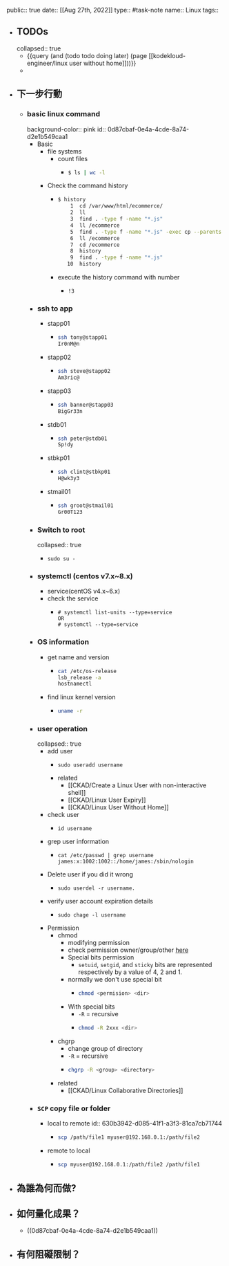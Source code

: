 public:: true
date:: [[Aug 27th, 2022]]
type:: #task-note
name:: Linux
tags::

- ## TODOs
  collapsed:: true
	- {{query (and (todo todo doing later) (page [[kodekloud-engineer/linux user without home]]))}}
	-
- ## 下一步行動
	- ### basic linux command
	  background-color:: pink
	  id:: 0d87cbaf-0e4a-4cde-8a74-d2e1b549caa1
		- Basic
			- file systems
				- count files
					- ```bash
					  $ ls | wc -l
					  ```
			- Check the command history
				- ```bash
				  $ history
				      1  cd /var/www/html/ecommerce/
				      2  ll
				      3  find . -type f -name "*.js"
				      4  ll /ecommerce
				      5  find . -type f -name "*.js" -exec cp --parents "{}" /ecommerce  \;
				      6  ll /ecommerce
				      7  cd /ecommerce
				      8  history
				      9  find . -type f -name "*.js"
				     10  history
				  ```
				- execute the history command with number
					- ```
					  !3
					  ```
		- ### ssh to app
			- stapp01
				- ```bash
				  ssh tony@stapp01
				  Ir0nM@n
				  ```
			- stapp02
				- ```bash
				  ssh steve@stapp02
				  Am3ric@
				  ```
			- stapp03
				- ```bash
				  ssh banner@stapp03
				  BigGr33n
				  ```
			- stdb01
				- ```bash
				  ssh peter@stdb01
				  Sp!dy
				  ```
			- stbkp01
				- ```bash
				  ssh clint@stbkp01
				  H@wk3y3
				  ```
			- stmail01
				- ```bash
				  ssh groot@stmail01
				  Gr00T123
				  ```
		- ### Switch to root
		  collapsed:: true
			- ```
			  sudo su -
			  ```
		- ### systemctl (centos v7.x~8.x)
			- service(centOS v4.x~6.x)
			- check the service
				- ```
				  # systemctl list-units --type=service
				  OR
				  # systemctl --type=service
				  ```
		- ### OS information
			- get name and version
				- ```bash
				  cat /etc/os-release
				  lsb_release -a
				  hostnamectl
				  ```
			- find linux kernel version
				- ```bash
				  uname -r
				  ```
		- ### user operation
		  collapsed:: true
			- add user
				- ```
				  sudo useradd username
				  ```
				- related
					- [[CKAD/Create a Linux User with non-interactive shell]]
					- [[CKAD/Linux User Expiry]]
					- [[CKAD/Linux User Without Home]]
			- check user
				- ```
				  id username
				  ```
			- grep user information
				- ```
				  cat /etc/passwd | grep username
				  james:x:1002:1002::/home/james:/sbin/nologin
				  ```
			- Delete user if you did it wrong
				- ```
				  sudo userdel -r username.
				  ```
			- verify user account expiration details
				- ```
				  sudo chage -l username
				  ```
			- Permission
				- chmod
					- modifying permission
					- check permission owner/group/other [here](https://ss64.com/bash/chmod.html)
					- Special bits permission
						- `setuid`, `setgid`, and `sticky` bits are represented respectively by a value of 4, 2 and 1.
					- normally we don't use special bit
						- ```bash
						  chmod <permision> <dir>
						  ```
					- With special bits
						- `-R` =  recursive
						- ```bash
						  chmod -R 2xxx <dir>
						  ```
				- chgrp
					- change group of  directory
					- `-R` =  recursive
					- ```bash
					  chgrp -R <group> <directory>
					  ```
				- related
					- [[CKAD/Linux Collaborative Directories]]
		- ### `SCP` copy file or folder
			- local to remote
			  id:: 630b3942-d085-41f1-a3f3-81ca7cb71744
				- ```bash
				  scp /path/file1 myuser@192.168.0.1:/path/file2
				  ```
			- remote to local
				- ```bash
				  scp myuser@192.168.0.1:/path/file2 /path/file1
				  ```
- ## 為誰為何而做?
- ## 如何量化成果？
	- ((0d87cbaf-0e4a-4cde-8a74-d2e1b549caa1))
- ## 有何阻礙限制？